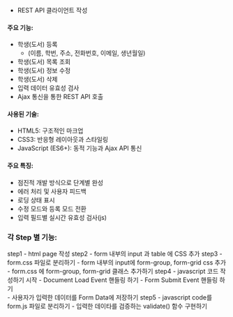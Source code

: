 * REST API 클라이언트 작성
#### 주요 기능:
* 학생(도서) 등록 
    - (이름, 학번, 주소, 전화번호, 이메일, 생년월일)
* 학생(도서) 목록 조회
* 학생(도서) 정보 수정
* 학생(도서) 삭제
* 입력 데이터 유효성 검사
* Ajax 통신을 통한 REST API 호출

#### 사용된 기술:
* HTML5: 구조적인 마크업
* CSS3: 반응형 레이아웃과 스타일링
* JavaScript (ES6+): 동적 기능과 Ajax API 통신

#### 주요 특징:
* 점진적 개발 방식으로 단계별 완성
* 에러 처리 및 사용자 피드백
* 로딩 상태 표시
* 수정 모드와 등록 모드 전환
* 입력 필드별 실시간 유효성 검사(js)

### 각 Step 별 기능:
step1 - html page 작성
step2 - form 내부의 input 과 table 에 CSS 추가
step3 
    - form.css 파일로 분리하기
    - form 내부의 input에 form-group, form-grid css 추가
    - form.css 에 form-group, form-grid 클래스 추가하기
step4
    - javascript 코드 작성하기 시작
    - Document Load Event 핸들링 하기
    - Form Submit Event 핸들링 하기    
    - 사용자가 입력한 데이터를 Form Data에 저장하기
step5
    - javascript code를  form.js 파일로 분리하기
    - 입력한 데이타를 검증하는 validate() 함수 구현하기